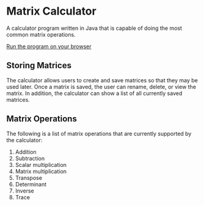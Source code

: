 # Matrix Calculator
A calculator program written in Java that is capable of doing the most common matrix operations.

[Run the program on your browser](https://replit.com/@niranjsasikumar/MatrixCalculator)

## Storing Matrices
The calculator allows users to create and save matrices so that they may be used later. Once a matrix is saved, the user can rename, delete, or view the matrix. In addition, the calculator can show a list of all currently saved matrices.

## Matrix Operations
The following is a list of matrix operations that are currently supported by the calculator:
1. Addition
2. Subtraction
3. Scalar multiplication
4. Matrix multiplication
5. Transpose
6. Determinant
7. Inverse
8. Trace
